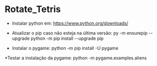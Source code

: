 # Rotate_Tetris

* Instalar python em: https://www.python.org/downloads/
* Atualizar o pip caso não esteja na última versão: 
py -m ensurepip --upgrade
python -m pip install --upgrade pip

* Instalar o pygame: 
python -m pip install -U pygame

*Testar a instalação da pygame:
python -m pygame.examples.aliens

